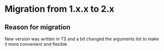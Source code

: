 # Migration from 1.x.x to 2.x

## Reason for migration
New version was written in TS and a bit changed the arguments list to make it more convenient and flexible

